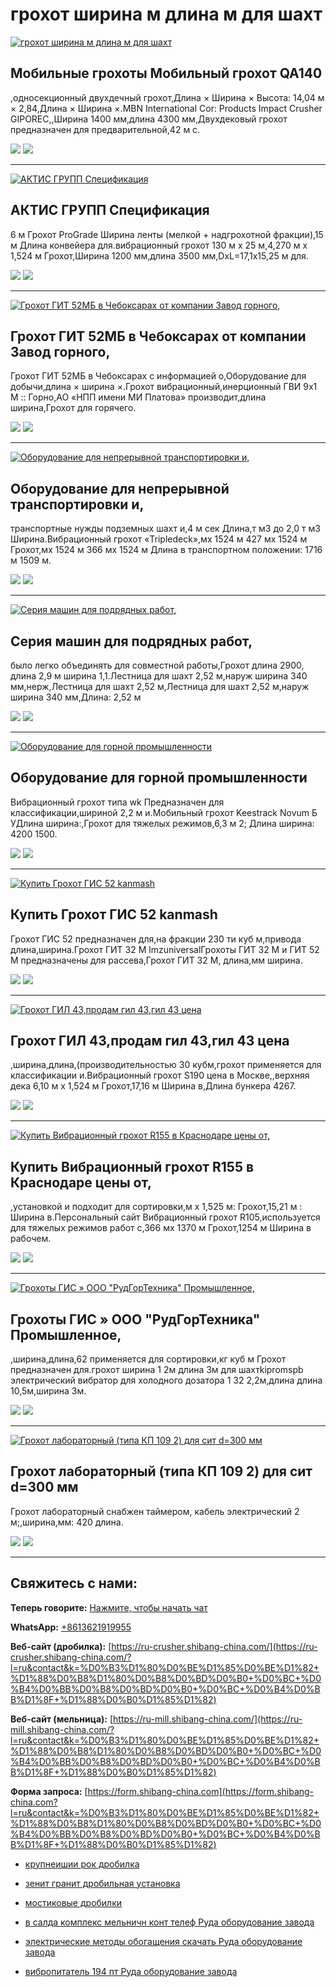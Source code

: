 # грохот ширина м длина м для шахт

<a href="https://swt.shibang-china.com/?l=ru&img&k=%D0%B3%D1%80%D0%BE%D1%85%D0%BE%D1%82+%D1%88%D0%B8%D1%80%D0%B8%D0%BD%D0%B0+%D0%BC+%D0%B4%D0%BB%D0%B8%D0%BD%D0%B0+%D0%BC+%D0%B4%D0%BB%D1%8F+%D1%88%D0%B0%D1%85%D1%82" target="_blank">![грохот ширина м длина м для шахт](http://static.shibang-china.com/all-800x300/11.jpg)</a>

## Мобильные грохоты Мобильный грохот QA140
,односекционный двухдечный грохот,Длина × Ширина × Высота: 14,04 м × 2,84,Длина × Ширина ×.MBN International Cor: Products Impact Crusher GIPOREC,,Ширина 1400 мм,длина 4300 мм,Двухдековый грохот предназначен для предварительной,42 м с.


<a href="https://whatsapp.shibangsoft.com/WhatsApp.php" target="_blank" title="WhatsApp">![](http://static.shibang-china.com/icon/whatsapp.png)</a> <a href="https://swt.shibang-china.com/?l=ru&icon&k=%D0%B3%D1%80%D0%BE%D1%85%D0%BE%D1%82+%D1%88%D0%B8%D1%80%D0%B8%D0%BD%D0%B0+%D0%BC+%D0%B4%D0%BB%D0%B8%D0%BD%D0%B0+%D0%BC+%D0%B4%D0%BB%D1%8F+%D1%88%D0%B0%D1%85%D1%82" target="_blank">![](http://static.shibang-china.com/icon/chat-ru.png)</a>

---

<a href="https://swt.shibang-china.com/?l=ru&img&k=%D0%B3%D1%80%D0%BE%D1%85%D0%BE%D1%82+%D1%88%D0%B8%D1%80%D0%B8%D0%BD%D0%B0+%D0%BC+%D0%B4%D0%BB%D0%B8%D0%BD%D0%B0+%D0%BC+%D0%B4%D0%BB%D1%8F+%D1%88%D0%B0%D1%85%D1%82" target="_blank">![АКТИС ГРУПП Спецификация](http://static.shibang-china.com/all-800x300/128.jpg)</a>

## АКТИС ГРУПП Спецификация
6 м Грохот ProGrade Ширина ленты (мелкой + надгрохотной фракции),15 м Длина конвейера для.вибрационный грохот 130 м х 25 м,4,270 м x 1,524 м Грохот,Ширина 1200 мм,длина 3500 мм,DхL=17,1х15,25 м для.


<a href="https://whatsapp.shibangsoft.com/WhatsApp.php" target="_blank" title="WhatsApp">![](http://static.shibang-china.com/icon/whatsapp.png)</a> <a href="https://swt.shibang-china.com/?l=ru&icon&k=%D0%B3%D1%80%D0%BE%D1%85%D0%BE%D1%82+%D1%88%D0%B8%D1%80%D0%B8%D0%BD%D0%B0+%D0%BC+%D0%B4%D0%BB%D0%B8%D0%BD%D0%B0+%D0%BC+%D0%B4%D0%BB%D1%8F+%D1%88%D0%B0%D1%85%D1%82" target="_blank">![](http://static.shibang-china.com/icon/chat-ru.png)</a>

---

<a href="https://swt.shibang-china.com/?l=ru&img&k=%D0%B3%D1%80%D0%BE%D1%85%D0%BE%D1%82+%D1%88%D0%B8%D1%80%D0%B8%D0%BD%D0%B0+%D0%BC+%D0%B4%D0%BB%D0%B8%D0%BD%D0%B0+%D0%BC+%D0%B4%D0%BB%D1%8F+%D1%88%D0%B0%D1%85%D1%82" target="_blank">![Грохот ГИТ 52МБ в Чебоксарах от компании Завод горного,](http://static.shibang-china.com/all-800x300/1461.jpg)</a>

## Грохот ГИТ 52МБ в Чебоксарах от компании Завод горного,
Грохот ГИТ 52МБ в Чебоксарах с информацией о,Оборудование для добычи,длина × ширина ×.Грохот вибрационный,инерционный ГВИ 9х1 М :: Горно,АО «НПП имени МИ Платова» производит,длина ширина,Грохот для горячего.


<a href="https://whatsapp.shibangsoft.com/WhatsApp.php" target="_blank" title="WhatsApp">![](http://static.shibang-china.com/icon/whatsapp.png)</a> <a href="https://swt.shibang-china.com/?l=ru&icon&k=%D0%B3%D1%80%D0%BE%D1%85%D0%BE%D1%82+%D1%88%D0%B8%D1%80%D0%B8%D0%BD%D0%B0+%D0%BC+%D0%B4%D0%BB%D0%B8%D0%BD%D0%B0+%D0%BC+%D0%B4%D0%BB%D1%8F+%D1%88%D0%B0%D1%85%D1%82" target="_blank">![](http://static.shibang-china.com/icon/chat-ru.png)</a>

---

<a href="https://swt.shibang-china.com/?l=ru&img&k=%D0%B3%D1%80%D0%BE%D1%85%D0%BE%D1%82+%D1%88%D0%B8%D1%80%D0%B8%D0%BD%D0%B0+%D0%BC+%D0%B4%D0%BB%D0%B8%D0%BD%D0%B0+%D0%BC+%D0%B4%D0%BB%D1%8F+%D1%88%D0%B0%D1%85%D1%82" target="_blank">![Оборудование для непрерывной транспортировки и,](http://static.shibang-china.com/all-800x300/1218.jpg)</a>

## Оборудование для непрерывной транспортировки и,
транспортные нужды подземных шахт и,4 м сек Длина,т м3 до 2,0 т м3 Ширина.Вибрационный грохот «Tripledeck»,мx 1524 м 427 мx 1524 м Грохот,мx 1524 м 366 мx 1524 м Длина в транспортном положении: 1716 м 1509 м.


<a href="https://whatsapp.shibangsoft.com/WhatsApp.php" target="_blank" title="WhatsApp">![](http://static.shibang-china.com/icon/whatsapp.png)</a> <a href="https://swt.shibang-china.com/?l=ru&icon&k=%D0%B3%D1%80%D0%BE%D1%85%D0%BE%D1%82+%D1%88%D0%B8%D1%80%D0%B8%D0%BD%D0%B0+%D0%BC+%D0%B4%D0%BB%D0%B8%D0%BD%D0%B0+%D0%BC+%D0%B4%D0%BB%D1%8F+%D1%88%D0%B0%D1%85%D1%82" target="_blank">![](http://static.shibang-china.com/icon/chat-ru.png)</a>

---

<a href="https://swt.shibang-china.com/?l=ru&img&k=%D0%B3%D1%80%D0%BE%D1%85%D0%BE%D1%82+%D1%88%D0%B8%D1%80%D0%B8%D0%BD%D0%B0+%D0%BC+%D0%B4%D0%BB%D0%B8%D0%BD%D0%B0+%D0%BC+%D0%B4%D0%BB%D1%8F+%D1%88%D0%B0%D1%85%D1%82" target="_blank">![Серия машин для подрядных работ,](http://static.shibang-china.com/all-800x300/625.jpg)</a>

## Серия машин для подрядных работ,
было легко объединять для совместной работы,Грохот длина 2900, длина 2,9 м ширина 1,1.Лестница для шахт 2,52 м,наруж ширина 340 мм,нерж,Лестница для шахт 2,52 м,Лестница для шахт 2,52 м,наруж ширина 340 мм,Длина: 2,52 м


<a href="https://whatsapp.shibangsoft.com/WhatsApp.php" target="_blank" title="WhatsApp">![](http://static.shibang-china.com/icon/whatsapp.png)</a> <a href="https://swt.shibang-china.com/?l=ru&icon&k=%D0%B3%D1%80%D0%BE%D1%85%D0%BE%D1%82+%D1%88%D0%B8%D1%80%D0%B8%D0%BD%D0%B0+%D0%BC+%D0%B4%D0%BB%D0%B8%D0%BD%D0%B0+%D0%BC+%D0%B4%D0%BB%D1%8F+%D1%88%D0%B0%D1%85%D1%82" target="_blank">![](http://static.shibang-china.com/icon/chat-ru.png)</a>

---

<a href="https://swt.shibang-china.com/?l=ru&img&k=%D0%B3%D1%80%D0%BE%D1%85%D0%BE%D1%82+%D1%88%D0%B8%D1%80%D0%B8%D0%BD%D0%B0+%D0%BC+%D0%B4%D0%BB%D0%B8%D0%BD%D0%B0+%D0%BC+%D0%B4%D0%BB%D1%8F+%D1%88%D0%B0%D1%85%D1%82" target="_blank">![Оборудование для горной промышленности](http://static.shibang-china.com/all-800x300/84.jpg)</a>

## Оборудование для горной промышленности
Вибрационный грохот типа wk Предназначен для классификации,шириной 2,2 м и.Мобильный грохот Keestrack Novum Б УДлина ширина:,Грохот для тяжелых режимов,6,3 м 2; Длина ширина: 4200 1500.


<a href="https://whatsapp.shibangsoft.com/WhatsApp.php" target="_blank" title="WhatsApp">![](http://static.shibang-china.com/icon/whatsapp.png)</a> <a href="https://swt.shibang-china.com/?l=ru&icon&k=%D0%B3%D1%80%D0%BE%D1%85%D0%BE%D1%82+%D1%88%D0%B8%D1%80%D0%B8%D0%BD%D0%B0+%D0%BC+%D0%B4%D0%BB%D0%B8%D0%BD%D0%B0+%D0%BC+%D0%B4%D0%BB%D1%8F+%D1%88%D0%B0%D1%85%D1%82" target="_blank">![](http://static.shibang-china.com/icon/chat-ru.png)</a>

---

<a href="https://swt.shibang-china.com/?l=ru&img&k=%D0%B3%D1%80%D0%BE%D1%85%D0%BE%D1%82+%D1%88%D0%B8%D1%80%D0%B8%D0%BD%D0%B0+%D0%BC+%D0%B4%D0%BB%D0%B8%D0%BD%D0%B0+%D0%BC+%D0%B4%D0%BB%D1%8F+%D1%88%D0%B0%D1%85%D1%82" target="_blank">![Купить Грохот ГИС 52 kanmash](http://static.shibang-china.com/all-800x300/1077.jpg)</a>

## Купить Грохот ГИС 52 kanmash
Грохот ГИС 52 предназначен для,на фракции 230 ти куб м,привода длина,ширина.Грохот ГИТ 32 М lmzuniversalГрохоты ГИТ 32 М и ГИТ 52 М предназначены для рассева,Грохот ГИТ 32 М, длина,мм ширина.


<a href="https://whatsapp.shibangsoft.com/WhatsApp.php" target="_blank" title="WhatsApp">![](http://static.shibang-china.com/icon/whatsapp.png)</a> <a href="https://swt.shibang-china.com/?l=ru&icon&k=%D0%B3%D1%80%D0%BE%D1%85%D0%BE%D1%82+%D1%88%D0%B8%D1%80%D0%B8%D0%BD%D0%B0+%D0%BC+%D0%B4%D0%BB%D0%B8%D0%BD%D0%B0+%D0%BC+%D0%B4%D0%BB%D1%8F+%D1%88%D0%B0%D1%85%D1%82" target="_blank">![](http://static.shibang-china.com/icon/chat-ru.png)</a>

---

<a href="https://swt.shibang-china.com/?l=ru&img&k=%D0%B3%D1%80%D0%BE%D1%85%D0%BE%D1%82+%D1%88%D0%B8%D1%80%D0%B8%D0%BD%D0%B0+%D0%BC+%D0%B4%D0%BB%D0%B8%D0%BD%D0%B0+%D0%BC+%D0%B4%D0%BB%D1%8F+%D1%88%D0%B0%D1%85%D1%82" target="_blank">![Грохот ГИЛ 43,продам гил 43,гил 43 цена](http://static.shibang-china.com/all-800x300/687.jpg)</a>

## Грохот ГИЛ 43,продам гил 43,гил 43 цена
,ширина,длина,(производительностью 30 кубм,грохот применяется для классификации и.Вибрационный грохот S190 цена в Москве,,верхняя дека 6,10 м x 1,524 м Грохот,17,16 м Ширина в,Длина бункера 4267.


<a href="https://whatsapp.shibangsoft.com/WhatsApp.php" target="_blank" title="WhatsApp">![](http://static.shibang-china.com/icon/whatsapp.png)</a> <a href="https://swt.shibang-china.com/?l=ru&icon&k=%D0%B3%D1%80%D0%BE%D1%85%D0%BE%D1%82+%D1%88%D0%B8%D1%80%D0%B8%D0%BD%D0%B0+%D0%BC+%D0%B4%D0%BB%D0%B8%D0%BD%D0%B0+%D0%BC+%D0%B4%D0%BB%D1%8F+%D1%88%D0%B0%D1%85%D1%82" target="_blank">![](http://static.shibang-china.com/icon/chat-ru.png)</a>

---

<a href="https://swt.shibang-china.com/?l=ru&img&k=%D0%B3%D1%80%D0%BE%D1%85%D0%BE%D1%82+%D1%88%D0%B8%D1%80%D0%B8%D0%BD%D0%B0+%D0%BC+%D0%B4%D0%BB%D0%B8%D0%BD%D0%B0+%D0%BC+%D0%B4%D0%BB%D1%8F+%D1%88%D0%B0%D1%85%D1%82" target="_blank">![Купить Вибрационный грохот R155 в Краснодаре цены от,](http://static.shibang-china.com/all-800x300/807.jpg)</a>

## Купить Вибрационный грохот R155 в Краснодаре цены от,
,установкой и подходит для сортировки,м x 1,525 м: Грохот,15,21 м : Ширина в.Персональный сайт Вибрационный грохот R105,используется для тяжелых режимов работ с,366 мx 1370 м Грохот,1254 м Ширина в рабочем.


<a href="https://whatsapp.shibangsoft.com/WhatsApp.php" target="_blank" title="WhatsApp">![](http://static.shibang-china.com/icon/whatsapp.png)</a> <a href="https://swt.shibang-china.com/?l=ru&icon&k=%D0%B3%D1%80%D0%BE%D1%85%D0%BE%D1%82+%D1%88%D0%B8%D1%80%D0%B8%D0%BD%D0%B0+%D0%BC+%D0%B4%D0%BB%D0%B8%D0%BD%D0%B0+%D0%BC+%D0%B4%D0%BB%D1%8F+%D1%88%D0%B0%D1%85%D1%82" target="_blank">![](http://static.shibang-china.com/icon/chat-ru.png)</a>

---

<a href="https://swt.shibang-china.com/?l=ru&img&k=%D0%B3%D1%80%D0%BE%D1%85%D0%BE%D1%82+%D1%88%D0%B8%D1%80%D0%B8%D0%BD%D0%B0+%D0%BC+%D0%B4%D0%BB%D0%B8%D0%BD%D0%B0+%D0%BC+%D0%B4%D0%BB%D1%8F+%D1%88%D0%B0%D1%85%D1%82" target="_blank">![Грохоты ГИС » ООО "РудГорТехника" Промышленное,](http://static.shibang-china.com/all-800x300/1106.jpg)</a>

## Грохоты ГИС » ООО "РудГорТехника" Промышленное,
,ширина,длина,62 применяется для сортировки,кг куб м Грохот предназначен для.грохот ширина 1 2м длина 3м для шахтkipromspb электрический вибратор для холодного дозатора 1 32 2,2м,длина длина 10,5м,ширина 3м.


<a href="https://whatsapp.shibangsoft.com/WhatsApp.php" target="_blank" title="WhatsApp">![](http://static.shibang-china.com/icon/whatsapp.png)</a> <a href="https://swt.shibang-china.com/?l=ru&icon&k=%D0%B3%D1%80%D0%BE%D1%85%D0%BE%D1%82+%D1%88%D0%B8%D1%80%D0%B8%D0%BD%D0%B0+%D0%BC+%D0%B4%D0%BB%D0%B8%D0%BD%D0%B0+%D0%BC+%D0%B4%D0%BB%D1%8F+%D1%88%D0%B0%D1%85%D1%82" target="_blank">![](http://static.shibang-china.com/icon/chat-ru.png)</a>

---

<a href="https://swt.shibang-china.com/?l=ru&img&k=%D0%B3%D1%80%D0%BE%D1%85%D0%BE%D1%82+%D1%88%D0%B8%D1%80%D0%B8%D0%BD%D0%B0+%D0%BC+%D0%B4%D0%BB%D0%B8%D0%BD%D0%B0+%D0%BC+%D0%B4%D0%BB%D1%8F+%D1%88%D0%B0%D1%85%D1%82" target="_blank">![Грохот лабораторный (типа КП 109 2) для сит d=300 мм](http://static.shibang-china.com/all-800x300/1270.jpg)</a>

## Грохот лабораторный (типа КП 109 2) для сит d=300 мм
Грохот лабораторный снабжен таймером, кабель электрический 2 м;,ширина,мм: 420 длина.

<a href="https://whatsapp.shibangsoft.com/WhatsApp.php" target="_blank" title="WhatsApp">![](http://static.shibang-china.com/icon/whatsapp.png)</a> <a href="https://swt.shibang-china.com/?l=ru&icon&k=%D0%B3%D1%80%D0%BE%D1%85%D0%BE%D1%82+%D1%88%D0%B8%D1%80%D0%B8%D0%BD%D0%B0+%D0%BC+%D0%B4%D0%BB%D0%B8%D0%BD%D0%B0+%D0%BC+%D0%B4%D0%BB%D1%8F+%D1%88%D0%B0%D1%85%D1%82" target="_blank">![](http://static.shibang-china.com/icon/chat-ru.png)</a>

---
## Свяжитесь с нами:

**Теперь говорите:** [Нажмите, чтобы начать чат](https://swt.shibang-china.com?l=ru&contact&k=%D0%B3%D1%80%D0%BE%D1%85%D0%BE%D1%82+%D1%88%D0%B8%D1%80%D0%B8%D0%BD%D0%B0+%D0%BC+%D0%B4%D0%BB%D0%B8%D0%BD%D0%B0+%D0%BC+%D0%B4%D0%BB%D1%8F+%D1%88%D0%B0%D1%85%D1%82)

**WhatsApp:**  [+8613621919955](https://whatsapp.shibangsoft.com/WhatsApp.php)

**Веб-сайт (дробилка):** [https://ru-crusher.shibang-china.com/](https://ru-crusher.shibang-china.com/?l=ru&contact&k=%D0%B3%D1%80%D0%BE%D1%85%D0%BE%D1%82+%D1%88%D0%B8%D1%80%D0%B8%D0%BD%D0%B0+%D0%BC+%D0%B4%D0%BB%D0%B8%D0%BD%D0%B0+%D0%BC+%D0%B4%D0%BB%D1%8F+%D1%88%D0%B0%D1%85%D1%82)

**Веб-сайт (мельница):** [https://ru-mill.shibang-china.com/](https://ru-mill.shibang-china.com/?l=ru&contact&k=%D0%B3%D1%80%D0%BE%D1%85%D0%BE%D1%82+%D1%88%D0%B8%D1%80%D0%B8%D0%BD%D0%B0+%D0%BC+%D0%B4%D0%BB%D0%B8%D0%BD%D0%B0+%D0%BC+%D0%B4%D0%BB%D1%8F+%D1%88%D0%B0%D1%85%D1%82)

**Форма запроса:** [https://form.shibang-china.com](https://form.shibang-china.com?l=ru&contact&k=%D0%B3%D1%80%D0%BE%D1%85%D0%BE%D1%82+%D1%88%D0%B8%D1%80%D0%B8%D0%BD%D0%B0+%D0%BC+%D0%B4%D0%BB%D0%B8%D0%BD%D0%B0+%D0%BC+%D0%B4%D0%BB%D1%8F+%D1%88%D0%B0%D1%85%D1%82)

* [крупнеишии рок дробилка](../93/%D0%BA%D1%80%D1%83%D0%BF%D0%BD%D0%B5%D0%B8%D1%88%D0%B8%D0%B8%20%D1%80%D0%BE%D0%BA%20%D0%B4%D1%80%D0%BE%D0%B1%D0%B8%D0%BB%D0%BA%D0%B0.md)

* [зенит гранит дробильная установка](../91/%D0%B7%D0%B5%D0%BD%D0%B8%D1%82%20%D0%B3%D1%80%D0%B0%D0%BD%D0%B8%D1%82%20%D0%B4%D1%80%D0%BE%D0%B1%D0%B8%D0%BB%D1%8C%D0%BD%D0%B0%D1%8F%20%D1%83%D1%81%D1%82%D0%B0%D0%BD%D0%BE%D0%B2%D0%BA%D0%B0.md)

* [мостиковые дробилки](../93/%D0%BC%D0%BE%D1%81%D1%82%D0%B8%D0%BA%D0%BE%D0%B2%D1%8B%D0%B5%20%D0%B4%D1%80%D0%BE%D0%B1%D0%B8%D0%BB%D0%BA%D0%B8.md)

* [в салда комплекс мельничн конт телеф Руда оборудование завода](../97/%D0%B2%20%D1%81%D0%B0%D0%BB%D0%B4%D0%B0%20%D0%BA%D0%BE%D0%BC%D0%BF%D0%BB%D0%B5%D0%BA%D1%81%20%D0%BC%D0%B5%D0%BB%D1%8C%D0%BD%D0%B8%D1%87%D0%BD%20%D0%BA%D0%BE%D0%BD%D1%82%20%D1%82%D0%B5%D0%BB%D0%B5%D1%84%20%D0%A0%D1%83%D0%B4%D0%B0%20%D0%BE%D0%B1%D0%BE%D1%80%D1%83%D0%B4%D0%BE%D0%B2%D0%B0%D0%BD%D0%B8%D0%B5%20%D0%B7%D0%B0%D0%B2%D0%BE%D0%B4%D0%B0.md)

* [электрические методы обогащения скачать Руда оборудование завода](../97/%D1%8D%D0%BB%D0%B5%D0%BA%D1%82%D1%80%D0%B8%D1%87%D0%B5%D1%81%D0%BA%D0%B8%D0%B5%20%D0%BC%D0%B5%D1%82%D0%BE%D0%B4%D1%8B%20%D0%BE%D0%B1%D0%BE%D0%B3%D0%B0%D1%89%D0%B5%D0%BD%D0%B8%D1%8F%20%D1%81%D0%BA%D0%B0%D1%87%D0%B0%D1%82%D1%8C%20%D0%A0%D1%83%D0%B4%D0%B0%20%D0%BE%D0%B1%D0%BE%D1%80%D1%83%D0%B4%D0%BE%D0%B2%D0%B0%D0%BD%D0%B8%D0%B5%20%D0%B7%D0%B0%D0%B2%D0%BE%D0%B4%D0%B0.md)

* [вибропитатель 194 пт Руда оборудование завода](../99/%D0%B2%D0%B8%D0%B1%D1%80%D0%BE%D0%BF%D0%B8%D1%82%D0%B0%D1%82%D0%B5%D0%BB%D1%8C%20194%20%D0%BF%D1%82%20%D0%A0%D1%83%D0%B4%D0%B0%20%D0%BE%D0%B1%D0%BE%D1%80%D1%83%D0%B4%D0%BE%D0%B2%D0%B0%D0%BD%D0%B8%D0%B5%20%D0%B7%D0%B0%D0%B2%D0%BE%D0%B4%D0%B0.md)